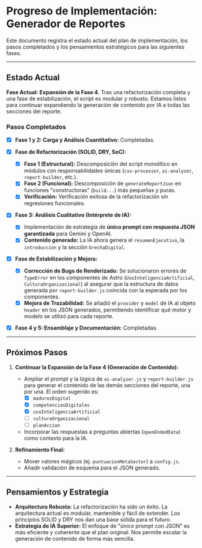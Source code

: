 # Progreso de Implementación: Generador de Reportes

Este documento registra el estado actual del plan de implementación, los pasos completados y los pensamientos estratégicos para las siguientes fases.

---

## Estado Actual

**Fase Actual:** **Expansión de la Fase 4.** Tras una refactorización completa y una fase de estabilización, el script es modular y robusto. Estamos listos para continuar expandiendo la generación de contenido por IA a todas las secciones del reporte.

### Pasos Completados

-   [x] **Fase 1 y 2: Carga y Análisis Cuantitativo:** Completadas.

-   [x] **Fase de Refactorización (SOLID, DRY, SoC):**
    -   [x] **Fase 1 (Estructural):** Descomposición del script monolítico en módulos con responsabilidades únicas (`csv-processor`, `ai-analyzer`, `report-builder`, etc.).
    -   [x] **Fase 2 (Funcional):** Descomposición de `generateReportJson` en funciones "constructoras" (`build...`) más pequeñas y puras.
    -   [x] **Verificación:** Verificación exitosa de la refactorización sin regresiones funcionales.

-   [x] **Fase 3: Análisis Cualitativo (Intérprete de IA):**
    -   [x] Implementación de estrategia de **único prompt con respuesta JSON garantizada** para Gemini y OpenAI.
    -   [x] **Contenido generado:** La IA ahora genera el `resumenEjecutivo`, la `introduccion` y la sección `brechaDigital`.

-   [x] **Fase de Estabilización y Mejora:**
    -   [x] **Corrección de Bugs de Renderizado:** Se solucionaron errores de `TypeError` en los componentes de Astro (`UsoInteligenciaArtificial`, `CulturaOrganizacional`) al asegurar que la estructura de datos generada por `report-builder.js` coincida con la esperada por los componentes.
    -   [x] **Mejora de Trazabilidad:** Se añadió el `provider` y `model` de IA al objeto `header` en los JSON generados, permitiendo identificar qué motor y modelo se utilizó para cada reporte.

-   [x] **Fase 4 y 5: Ensamblaje y Documentación:** Completadas.

---

## Próximos Pasos

1.  **Continuar la Expansión de la Fase 4 (Generación de Contenido):**
    -   Ampliar el prompt y la lógica de `ai-analyzer.js` y `report-builder.js` para generar el contenido de las demás secciones del reporte, una por una. El orden sugerido es:
        -   [x] `madurezDigital`
        -   [x] `competenciasDigitales`
        -   [x] `usoInteligenciaArtificial`
        -   [ ] `culturaOrganizacional`
        -   [ ] `planAccion`
    -   Incorporar las respuestas a preguntas abiertas (`openEndedData`) como contexto para la IA.

2.  **Refinamiento Final:**
    -   Mover valores mágicos (ej. `puntuacionMetaSector`) a `config.js`.
    -   Añadir validación de esquema para el JSON generado.

---

## Pensamientos y Estrategia

*   **Arquitectura Robusta:** La refactorización ha sido un éxito. La arquitectura actual es modular, mantenible y fácil de extender. Los principios SOLID y DRY nos dan una base sólida para el futuro.
*   **Estrategia de IA Superior:** El enfoque de "único prompt con JSON" es más eficiente y coherente que el plan original. Nos permite escalar la generación de contenido de forma más sencilla.

